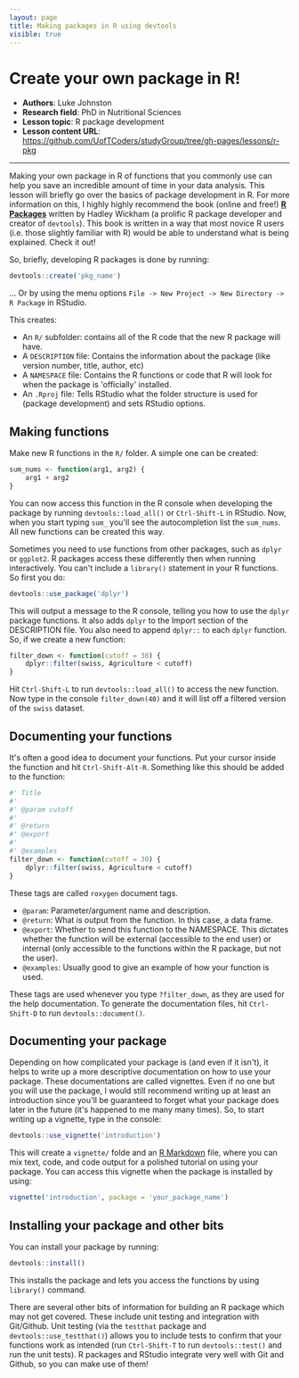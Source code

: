 ```yaml
---
layout: page
title: Making packages in R using devtools
visible: true
---
```


<!-- change visible to true if you want it on the site -->

# Create your own package in R!

 - **Authors**: Luke Johnston
 - **Research field**: PhD in Nutritional Sciences
 - **Lesson topic**: R package development
 - **Lesson content URL**: <https://github.com/UofTCoders/studyGroup/tree/gh-pages/lessons/r-pkg>
 
-----

Making your own package in R of functions that you commonly use can help you
save an incredible amount of time in your data analysis. This lesson will
briefly go over the basics of package development in R. For more information on
this, I highly highly recommend the book (online and free!) 
[**R Packages**](http://r-pkgs.had.co.nz/) written by Hadley Wickham (a prolific R
package developer and creator of `devtools`). This book is written in a way that
most novice R users (i.e. those slightly familiar with R) would be able to
understand what is being explained. Check it out!

So, briefly, developing R packages is done by running:

```r
devtools::create('pkg_name')
```

... Or by using the menu options `File -> New Project -> New Directory -> R Package` in RStudio.

This creates:

- An `R/` subfolder: contains all of the R code that the new R package will have.
- A `DESCRIPTION` file: Contains the information about the package (like version
number, title, author, etc)
- A `NAMESPACE` file: Contains the R functions or code that R will look for when
the package is 'officially' installed.
- An `.Rproj` file: Tells RStudio what the folder structure is used for (package
development) and sets RStudio options.

## Making functions

Make new R functions in the `R/` folder. A simple one can be created:

```r
sum_nums <- function(arg1, arg2) {
    arg1 + arg2
}
```

You can now access this function in the R console when developing the package by
running `devtools::load_all()` or `Ctrl-Shift-L` in RStudio. Now, when you start
typing `sum_` you'll see the autocompletion list the `sum_nums`. All new
functions can be created this way.

Sometimes you need to use functions from other packages, such as `dplyr` or
`ggplot2`. R packages access these differently then when running interactively.
You can't include a `library()` statement in your R functions. So first you do:

```r
devtools::use_package('dplyr')
```

This will output a message to the R console, telling you how to use the `dplyr`
package functions. It also adds `dplyr` to the Import section of the DESCRIPTION
file. You also need to append `dplyr::` to each `dplyr` function. So, if we
create a new function:

```r
filter_down <- function(cutoff = 30) {
    dplyr::filter(swiss, Agriculture < cutoff)
}
```

Hit `Ctrl-Shift-L` to run `devtools::load_all()` to access the new function. Now
type in the console `filter_down(40)` and it will list off a filtered version of
the `swiss` dataset.

## Documenting your functions

It's often a good idea to document your functions. Put your cursor inside the
function and hit `Ctrl-Shift-Alt-R`. Something like this should be added to the
function:

```r
#' Title
#'
#' @param cutoff 
#'
#' @return
#' @export
#'
#' @examples
filter_down <- function(cutoff = 30) {
    dplyr::filter(swiss, Agriculture < cutoff)
}
```

These tags are called `roxygen` document tags. 

- `@param`: Parameter/argument name and description.
- `@return`: What is output from the function. In this case, a data frame.
- `@export`: Whether to send this function to the NAMESPACE. This dictates
whether the function will be external (accessible to the end user) or internal
(only accessible to the functions within the R package, but not the user).
- `@examples`: Usually good to give an example of how your function is used.

These tags are used whenever you type `?filter_down`, as they are used for the
help documentation. To generate the documentation files, hit `Ctrl-Shift-D` to
run `devtools::document()`.

## Documenting your package

Depending on how complicated your package is (and even if it isn't), it helps to
write up a more descriptive documentation on how to use your package. These
documentations are called vignettes. Even if no one but you will use the
package, I would still recommend writing up at least an introduction since
you'll be guaranteed to forget what your package does later in the future (it's
happened to me many many times). So, to start writing up a vignette, type in the
console:

```r
devtools::use_vignette('introduction')
```

This will create a `vignette/` folde and an 
[R Markdown](http://rmarkdown.rstudio.com/) file, where you can mix text, code, and
code output for a polished tutorial on using your package. You can access this
vignette when the package is installed by using:

```r
vignette('introduction', package = 'your_package_name')
```

## Installing your package and other bits

You can install your package by running:

```r
devtools::install()
```

This installs the package and lets you access the functions by using `library()`
command.

There are several other bits of information for building an R package which may
not get covered. These include unit testing and integration with Git/Github.
Unit testing (via the `testthat` package and `devtools::use_testthat()`) allows
you to include tests to confirm that your functions work as intended (run 
`Ctrl-Shift-T` to run `devtools::test()` and run the unit tests). R packages and
RStudio integrate very well with Git and Github, so you can make use of them!
